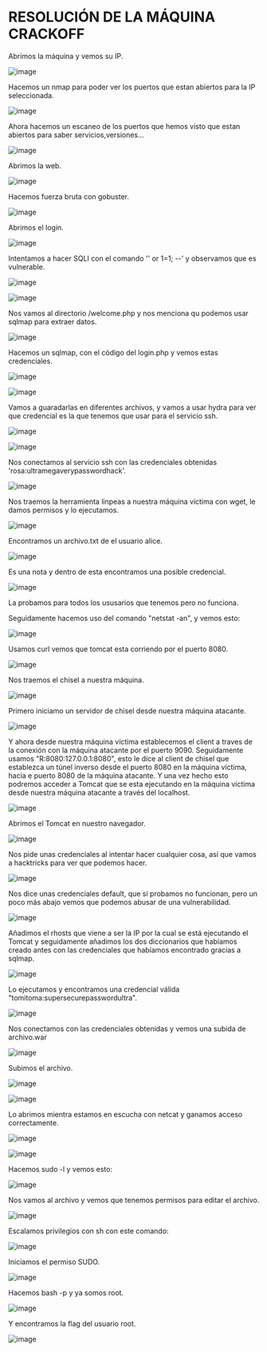 # RESOLUCIÓN DE LA MÁQUINA CRACKOFF

Abrimos la máquina y vemos su IP.

![image](https://github.com/user-attachments/assets/8969c6dc-103f-4255-ab7c-2816eb5b4c5d)

Hacemos un nmap para poder ver los puertos que estan abiertos para la IP seleccionada.

![image](https://github.com/user-attachments/assets/57460607-65d1-49bb-9e59-023bcfc040f1)

Ahora hacemos un escaneo de los puertos que hemos visto que estan abiertos para saber servicios,versiones...

![image](https://github.com/user-attachments/assets/ae6a87d2-f136-4564-8df6-f2bb89dee508)

Abrimos la web.

![image](https://github.com/user-attachments/assets/f90d9464-45fe-48a6-bac0-44f59dec5321)

Hacemos fuerza bruta con gobuster.

![image](https://github.com/user-attachments/assets/a8d32833-cea5-451d-b95e-a40b7479cc53)

Abrimos el login.

![image](https://github.com/user-attachments/assets/765ae535-eba8-417f-a3b3-24f80fc03a04)

Intentamos a hacer SQLI con el comando '' or 1=1; --' y observamos que es vulnerable.

![image](https://github.com/user-attachments/assets/6c6b4a16-74c1-4330-8a96-84143184397b)

![image](https://github.com/user-attachments/assets/e6506b63-a26c-4c4f-ae87-37eee12b9dca)

Nos vamos al directorio /welcome.php y nos menciona qu podemos usar sqlmap para extraer datos.

![image](https://github.com/user-attachments/assets/c773b2aa-d386-45d4-82c6-cda6e20dba6a)

Hacemos un sqlmap, con el código del login.php y vemos estas credenciales.

![image](https://github.com/user-attachments/assets/690438f3-db2c-49bb-92f8-4c10ff18771a)

![image](https://github.com/user-attachments/assets/e4d1f805-b434-4f5f-a973-208a75ae57b0)

Vamos a guaradarlas en diferentes archivos, y vamos a usar hydra para ver que credencial es la que tenemos que usar para el servicio ssh.

![image](https://github.com/user-attachments/assets/0163dd98-6b8b-48b3-94e4-d98fb0701444)

![image](https://github.com/user-attachments/assets/b6a0b844-1ef8-4a2e-95b9-67ae68202efc)

Nos conectamos al servicio ssh con las credenciales obtenidas 'rosa:ultramegaverypasswordhack'.

![image](https://github.com/user-attachments/assets/55b28c03-b5ad-4c02-b2fa-6a85ed42cffe)

Nos traemos la herramienta linpeas a nuestra máquina víctima con wget, le damos permisos y lo ejecutamos.

![image](https://github.com/user-attachments/assets/5035c70d-5c43-4e69-8eb5-da69f20b314a)

Encontramos un archivo.txt de el usuario alice.

![image](https://github.com/user-attachments/assets/f497464e-f6ea-4e7e-bbf1-0d6daf9feab1)

Es una nota y dentro de esta encontramos una posible credencial.

![image](https://github.com/user-attachments/assets/a25d5adc-5a70-4b4b-bafd-b7b7beceddf0)

La probamos para todos los ususarios que tenemos pero no funciona.

Seguidamente hacemos uso del comando "netstat -an", y vemos esto: 

![image](https://github.com/user-attachments/assets/2881131a-161c-4308-aa8c-6b96cb892823)

Usamos curl vemos que tomcat esta corriendo por el puerto 8080.

![image](https://github.com/user-attachments/assets/e7e9be82-3299-48b2-b662-8bab27abbb5c)

Nos traemos el chisel a nuestra máquina.

![image](https://github.com/user-attachments/assets/0bf298bd-6c34-4e4e-a0fb-5b2e50fedc44)

Primero iniciamo un servidor de chisel desde nuestra máquina atacante.

![image](https://github.com/user-attachments/assets/cf9d6e21-1ed3-4009-9be6-749a7076a1b8)

Y ahora desde nuestra máquina víctima establecemos el client a traves de la conexión con la máquina atacante por el puerto 9090. Seguidamente usamos "R:8080:127.0.0.1:8080", esto le dice al client de chisel que establezca un túnel inverso desde el puerto 8080 en la máquina víctima, hacia e puerto 8080 de la máquina atacante. Y una vez hecho esto podremos acceder a Tomcat que se esta ejecutando en la máquina víctima desde nuestra máquina atacante a través del localhost.

![image](https://github.com/user-attachments/assets/a8a659a7-100c-4be5-9c42-9aa5447bbda7)

Abrimos el Tomcat en nuestro navegador.

![image](https://github.com/user-attachments/assets/eff8f7f3-86ce-42a1-a2ae-6f93d3ec50e6)

Nos pide unas credenciales al intentar hacer cualquier cosa, así que vamos a hacktricks para ver que podemos hacer.

![image](https://github.com/user-attachments/assets/ce91e167-c4e5-4926-bc59-bac8abea2df0)

Nos dice unas credenciales default, que si probamos no funcionan, pero un poco más abajo vemos que podemos abusar de una vulnerabilidad.

![image](https://github.com/user-attachments/assets/9b235d0d-eee0-4c78-bcf0-cf51ec410d62)

Añadimos el rhosts que viene a ser la IP por la cual se está ejecutando el Tomcat y seguidamente añadimos los dos diccionarios que habíamos creado antes con las credenciales que habíamos encontrado gracias a sqlmap.

![image](https://github.com/user-attachments/assets/b14d590f-2aa9-49c5-b14d-5c982365dcaf)

Lo ejecutamos y encontramos una credencial válida "tomitoma:supersecurepasswordultra".

![image](https://github.com/user-attachments/assets/355ac35b-dfe3-4170-86ef-37725e76bcd2)

Nos conectamos con las credenciales obtenidas y vemos una subida de archivo.war

![image](https://github.com/user-attachments/assets/ab2977b7-eca1-4e8f-ab27-b9a312dd90b5)

Subimos el archivo.

![image](https://github.com/user-attachments/assets/40fc8f4d-844e-4edf-b7ac-e91717b79da5)

![image](https://github.com/user-attachments/assets/333bcce4-577d-49af-9053-0621a7b87237)

Lo abrimos mientra estamos en escucha con netcat y ganamos acceso correctamente.

![image](https://github.com/user-attachments/assets/69c16564-796a-4b59-bd7d-3080d7aca28b)

![image](https://github.com/user-attachments/assets/af4d669d-bebe-4739-b216-a49f2e2387e5)

Hacemos sudo -l y vemos esto: 

![image](https://github.com/user-attachments/assets/2196eb42-afa6-427f-bd9c-2b826f6a0dc0)

Nos vamos al archivo y vemos que tenemos permisos para editar el archivo.

![image](https://github.com/user-attachments/assets/20dbd0b9-9e1d-4c61-828f-12afe7cab33f)

Escalamos privilegios con sh con este comando: 

![image](https://github.com/user-attachments/assets/0986d07b-2656-4d97-ae8c-7a2d74241f10)

Iniciamos el permiso SUDO.

![image](https://github.com/user-attachments/assets/2a3a0aff-af9d-4d8d-9563-8291a31e211b)

Hacemos bash -p y ya somos root.

![image](https://github.com/user-attachments/assets/b6df7111-5298-4a6b-a0a7-c72d486e8187)

Y encontramos la flag del usuario root.

![image](https://github.com/user-attachments/assets/6841a458-a5b7-4555-a9d9-5a264ca674bb)

